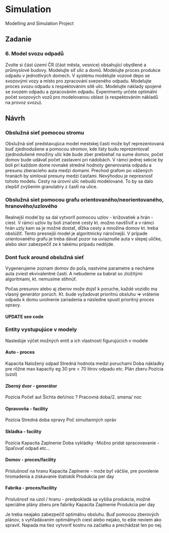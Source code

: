 # Simulation
Modelling and Simulation Project

## Zadanie
### 6. Model svozu odpadů
Zvolte si část území ČR (část města, vesnice) obsahující obydlené a průmyslové budovy. Modelujte síť ulic a domů. Modelujte proces produkce odpadu v jednotlivých domech. V systému modelujte vozové depo se svozovými vozy a místo pro zpracování svezeného odpadu. Modelujte proces svozu odpadu s respektováním sítě ulic. Modelujte náklady spojené se svozem odpadu a zpracováním odpadu. Experimenty určete optimální počet svozových vozů pro modelovanou oblast (s respektováním nákladů na provoz svozu).

## Návrh

### Obslužná sieť pomocou stromu
Obslužná sieť predstavujúca model mestskej časti može byť reprezentovaná buď zjednodušene a pomocou stromov, kde listy budu reprezentovať zjednodušené množiny ulíc kde bude zber prebiehať na sume domov, počet domov bude udávať počet zastavení pri nádobách. V rámci jednej sekcie by boli pri každom dome rovnaké stredné hodnoty generovania odpadu a presunu zberacieho auta medzi domami. Prechod grafom po vážených hranách by simloval presuny medzi časťami. Nevýhodou je nepresnosť tohoto modelu. Cesty na úrovni ulíc nebudú modelované. To by sa dalo zlepšiť zvýšením granulatiry z časťí na ulice.

### Obslužná siet pomocou grafu orientovaného/neorientovaného, hranového/uzlového 
Realnejší model by sa dal vytvoriť pomocou uzlov - križovatiek a hrán - ciest. V rámci uzlov by boli značené cesty kt. možno navšťíviť a v rámci hrán uzly kam sa je možné dostať, dĺžka cesty a množina domov kt. treba obslúžiť. Tento presnejší model je algoritmicky náročnejší. V prípade orientovaného grafu je treba dávať pozor na uviaznutie auta v slepej uličke, alebo skor zabezpečiť ze k takému prípadu nedôjde. 

### Dont fuck around obslužná sieť
Vygenerujeme zoznam domov do poľa, nastvime parametre a necháme auta zviest ekvivalentné časti. A nebudeme sa babrat so zložitými algoritmami, kt. nemusime stihnúť. 


Počas presunov alebo aj zberov može dojsť k poruche, každé vozidlo ma vlasný generátor porúch. Kt. bude vyžadovat prioritnú obsluhu => vrátenie odpadu k domu uvolnenie zariadenia a následne spustí prioritný proces opravy.

#### UPDATE see code
### Entity vystupujúce v modely
Nasledúje výčet možných entit a ich vlastností figurujúcich v modele
#### Auto - proces
Kapacita
Naložený odpad
Stredná hodnota medzi poruchami
Doba nákladky pre rôžne max kapacity eg 30 pre < 70 litrov odpadu etc.
Plán zberu
Pozícia (uzol)
#### Zberný dvor - generátor
Pozícia
Počeť aut
Šichta deň/noc ? Pracovná doba/2. smena/ noc

#### Opravovňa - facility
Pozícia
Stredná doba opravy
Poč simultanných opráv
    
#### Skládka - facility
Pozícia
Kapacita
Zaplnenie
Doba vykládky
-Možno pridat spracovavanie
-Spaľovať odpad etc...

#### Domov - proces/facility
Príslušnosť na hranu
Kapacita
Zaplnenie - može byť väčšie, pre povolenie hromadenia a získavanie štatiskík
Produkcia per day

#### Fabrika - proces/facility
Prislušnosť na uzol / hranu - predpokladá sa vyššia produkcia, možné speciálne plány zberu pre fabriky
Kapacita
Zaplnenie
Produkcia per day 

Je treba neajako zabezpečiť optimálnu obsluhu. Buď pomocou zberových plánov, s vyhľadávaním optimálnych ciest alebo nejako, to ešte neviem ako spravit. Napada ma tiez vytvoriť kostru na začiatku a prechádzat len po nej. 
